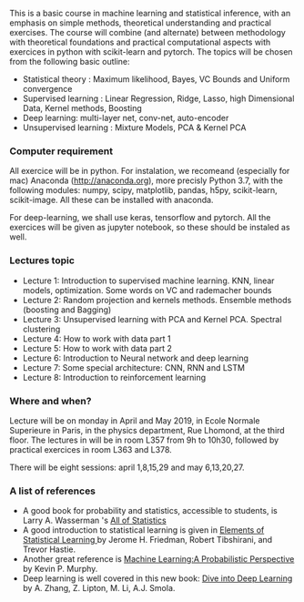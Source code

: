 This is a basic course in machine learning and statistical inference, with an emphasis on simple methods, theoretical understanding and practical exercises. The course will combine (and alternate) between methodology with theoretical foundations and practical computational aspects with exercices in python with scikit-learn and pytorch. The topics will be chosen from the following basic outline:

* Statistical theory : Maximum likelihood, Bayes, VC Bounds and Uniform convergence
* Supervised learning : Linear Regression, Ridge, Lasso, high Dimensional Data, Kernel methods, Boosting 
* Deep learning: multi-layer net, conv-net, auto-encoder
* Unsupervised learning : Mixture Models, PCA & Kernel PCA

### Computer requirement

All exercice will be in python. For instalation, we recomeand
(especially for mac) Anaconda (http://anaconda.org), more precisly
Python 3.7, with the following modules: numpy, scipy, matplotlib,
pandas, h5py, scikit-learn, scikit-image. All these can be installed
with anaconda.

For deep-learning, we shall use keras, tensorflow and pytorch.
All the exercices will be given as jupyter notebook, so these should be instaled as well.

### Lectures topic

* Lecture 1: Introduction to supervised machine learning. KNN, linear models, optimization. Some words on VC and rademacher  bounds
* Lecture 2: Random projection and kernels methods. Ensemble methods (boosting and Bagging)
* Lecture 3: Unsupervised learning with PCA and Kernel PCA. Spectral clustering
* Lecture 4: How to work with	data part 1
* Lecture 5: How to work with data part 2
* Lecture 6: Introduction to Neural network and deep learning
* Lecture 7: Some special architecture: CNN, RNN and LSTM
* Lecture 8: Introduction to reinforcement learning

### Where and when?

Lecture will be on monday in April and May 2019, in Ecole Normale Superieure in Paris, in the physics department, Rue Lhomond, at the third floor. The lectures in will be in room  L357 from  9h to 10h30, followed by practical exercices in room L363 and L378.

There will be eight sessions: april 1,8,15,29 and may  6,13,20,27.

### A list of references

* A good book for probability and statistics, accessible to students, is Larry A. Wasserman 's <a href="https://www.ic.unicamp.br/~wainer/cursos/1s2013/ml/livro.pdf">All of Statistics</a>
* A good introduction to statistical learning is given in <a href="https://web.stanford.edu/~hastie/ElemStatLearn/">Elements of Statistical Learning </a> by Jerome H. Friedman, Robert Tibshirani, and Trevor Hastie.
* Another great reference is <a href="https://www.amazon.com/Machine-Learning-Probabilistic-Perspective-Computation/dp/0262018020">Machine Learning:A Probabilistic Perspective<a/> by Kevin P. Murphy.
* Deep learning is well covered in this new book:
<a href="http://d2l.ai/">Dive into Deep Learning<a/> by A. Zhang, Z. Lipton, M. Li, A.J. Smola. 
